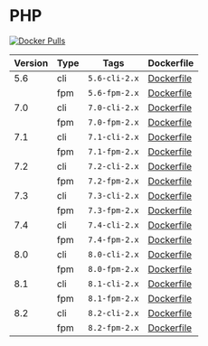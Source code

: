 PHP
=====================
[![Docker Pulls](https://img.shields.io/docker/pulls/drupaldocker/php.svg?maxAge=2592000)](https://hub.docker.com/r/drupaldocker/php)

| Version | Type | Tags | Dockerfile |
| -- | --- | --- | --- |
| 5.6 | cli | `5.6-cli-2.x` | [Dockerfile](https://github.com/drupal-docker/php/blob/2.x/5.6/Dockerfile-cli) |
| | fpm | `5.6-fpm-2.x` | [Dockerfile](https://github.com/drupal-docker/php/blob/2.x/5.6/Dockerfile-fpm) |
| 7.0 | cli | `7.0-cli-2.x` | [Dockerfile](https://github.com/drupal-docker/php/blob/2.x/7.0/Dockerfile-cli) |
| | fpm | `7.0-fpm-2.x` | [Dockerfile](https://github.com/drupal-docker/php/blob/2.x/7.0/Dockerfile-fpm) |
| 7.1 | cli | `7.1-cli-2.x` | [Dockerfile](https://github.com/drupal-docker/php/blob/2.x/7.1/Dockerfile-cli) |
| | fpm | `7.1-fpm-2.x` | [Dockerfile](https://github.com/drupal-docker/php/blob/2.x/7.1/Dockerfile-fpm) |
| 7.2 | cli | `7.2-cli-2.x` | [Dockerfile](https://github.com/drupal-docker/php/blob/2.x/7.2/Dockerfile-cli) |
| | fpm | `7.2-fpm-2.x` | [Dockerfile](https://github.com/drupal-docker/php/blob/2.x/7.2/Dockerfile-fpm) |
| 7.3 | cli | `7.3-cli-2.x` | [Dockerfile](https://github.com/drupal-docker/php/blob/2.x/7.3/Dockerfile-cli) |
| | fpm | `7.3-fpm-2.x` | [Dockerfile](https://github.com/drupal-docker/php/blob/2.x/7.3/Dockerfile-fpm) |
| 7.4 | cli | `7.4-cli-2.x` | [Dockerfile](https://github.com/drupal-docker/php/blob/2.x/7.4/Dockerfile-cli) |
| | fpm | `7.4-fpm-2.x` | [Dockerfile](https://github.com/drupal-docker/php/blob/2.x/7.4/Dockerfile-fpm) |
| 8.0 | cli | `8.0-cli-2.x` | [Dockerfile](https://github.com/drupal-docker/php/blob/2.x/8.0/Dockerfile-cli) |
| | fpm | `8.0-fpm-2.x` | [Dockerfile](https://github.com/drupal-docker/php/blob/2.x/8.0/Dockerfile-fpm) |
| 8.1 | cli | `8.1-cli-2.x` | [Dockerfile](https://github.com/drupal-docker/php/blob/2.x/8.1/Dockerfile-cli) |
| | fpm | `8.1-fpm-2.x` | [Dockerfile](https://github.com/drupal-docker/php/blob/2.x/8.1/Dockerfile-fpm) |
| 8.2 | cli | `8.2-cli-2.x` | [Dockerfile](https://github.com/drupal-docker/php/blob/2.x/8.2/Dockerfile-cli) |
| | fpm | `8.2-fpm-2.x` | [Dockerfile](https://github.com/drupal-docker/php/blob/2.x/8.2/Dockerfile-fpm) |
